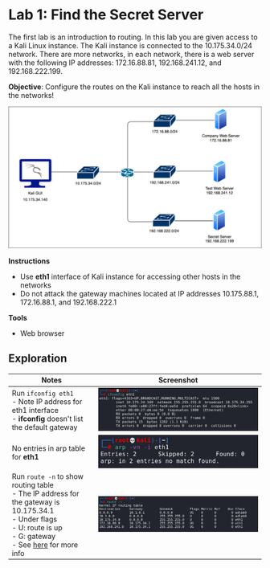 # Lab 1: Find the Secret Server
The first lab is an introduction to routing. In this lab you are given access to a Kali Linux instance. The Kali instance is connected to the 10.175.34.0/24 network.  There are more networks, in each network, there is a web server with the following IP addresses: 172.16.88.81, 192.168.241.12, and 192.168.222.199.

**Objective**: Configure the routes on the Kali instance to reach all the hosts in the networks!

![](img/networkdiagram.png)

**Instructions**
- Use **eth1** interface of Kali instance for accessing other hosts in the networks
- Do not attack the gateway machines located at IP addresses 10.175.88.1, 172.16.88.1, and 192.168.222.1

**Tools**
- Web browser

## Exploration

| Notes | Screenshot |
| - | - |
| Run `ifconfig eth1`<br>- Note IP address for eth1 interface <br>- **ifconfig** doesn't list the default gateway | ![](img/ifconfig.png)|
| No entries in arp table for **eth1** | ![](img/noarp.png) |
| Run `route -n` to show routing table<br>- The IP address for the gateway is 10.175.34.1<br>- Under flags<br>  - U: route is up<br>  - G: gateway<br>- See [here](https://www.cyberciti.biz/faq/how-to-find-out-default-gateway-in-ubuntu/) for more info | ![](img/route-n.png)
